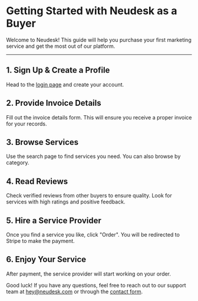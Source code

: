 # Getting Started with Neudesk as a Buyer

Welcome to Neudesk! This guide will help you purchase your first marketing service and get the most out of our platform.

---

## 1. Sign Up & Create a Profile

Head to the [login page](https://neudesk.com/log-in) and create your account.

## 2. Provide Invoice Details
Fill out the invoice details form. This will ensure you receive a proper invoice for your records.

## 3. Browse Services
Use the search page to find services you need. You can also browse by category.

## 4. Read Reviews
Check verified reviews from other buyers to ensure quality. Look for services with high ratings and positive feedback.

## 5. Hire a Service Provider
Once you find a service you like, click "Order". You will be redirected to Stripe to make the payment.

## 6. Enjoy Your Service
After payment, the service provider will start working on your order.

Good luck! If you have any questions, feel free to reach out to our support team at hey@neudesk.com or through the [contact form](https://neudesk.com/contact).